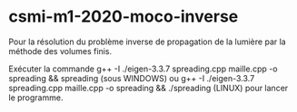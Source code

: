 # csmi-m1-2020-moco-inverse

Pour la résolution du problème inverse de propagation de la lumière par la méthode des volumes finis.

Exécuter la commande g++ -I ./eigen-3.3.7 spreading.cpp maille.cpp -o spreading && spreading (sous WINDOWS) ou g++ -I ./eigen-3.3.7 spreading.cpp maille.cpp -o spreading && ./spreading (LINUX) pour lancer le programme.